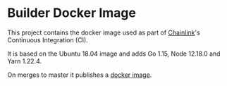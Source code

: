 # Builder Docker Image

This project contains the docker image used as part of [Chainlink](https://github.com/smartcontractkit/chainlink)'s Continuous Integration (CI).

It is based on the Ubuntu 18.04 image and adds Go 1.15, Node 12.18.0 and Yarn 1.22.4.

On merges to master it publishes a [docker image](https://hub.docker.com/r/smartcontract/builder).
